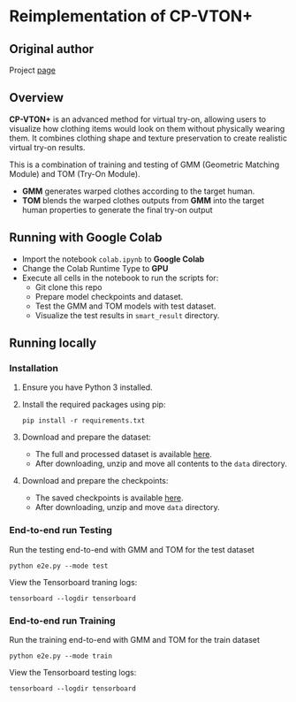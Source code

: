 # Reimplementation of CP-VTON+

## Original author

Project [page](https://minar09.github.io/cpvtonplus/)

## Overview

**CP-VTON+** is an advanced method for virtual try-on, allowing users to visualize how clothing items would look on them without physically wearing them. It combines clothing shape and texture preservation to create realistic virtual try-on results.

This is a combination of training and testing of GMM (Geometric Matching Module) and TOM (Try-On Module).
- **GMM** generates warped clothes according to the target human.
- **TOM** blends the warped clothes outputs from **GMM** into the target human properties to generate the final try-on output

## Running with Google Colab

- Import the notebook `colab.ipynb` to **Google Colab**
- Change the Colab Runtime Type to **GPU**
- Execute all cells in the notebook to run the scripts for:
	- Git clone this repo
  	- Prepare model checkpoints and dataset.
  	- Test the GMM and TOM models with test dataset.
  	- Visualize the test results in `smart_result` directory.


## Running locally

### Installation

1. Ensure you have Python 3 installed.

2. Install the required packages using pip:
	```
	pip install -r requirements.txt
	```

3. Download and prepare the dataset:

	- The full and processed dataset is available [here](https://1drv.ms/u/s!Ai8t8GAHdzVUiQQYX0azYhqIDPP6?e=4cpFTI).
	- After downloading, unzip and move all contents to the `data` directory.

4. Download and prepare the checkpoints:

	- The saved checkpoints is available [here](https://1drv.ms/u/s!Ai8t8GAHdzVUiQA-o3C7cnrfGN6O?e=EaRiFP).
	- After downloading, unzip and move  `data` directory.

### End-to-end run Testing

Run the testing end-to-end with GMM and TOM for the test dataset

```
python e2e.py --mode test
```

View the Tensorboard traning logs:
```
tensorboard --logdir tensorboard
```

### End-to-end run Training

Run the training end-to-end with GMM and TOM for the train dataset

```
python e2e.py --mode train
```

View the Tensorboard testing logs:
```
tensorboard --logdir tensorboard
```
